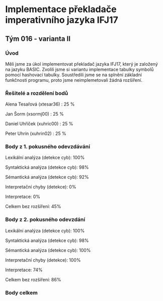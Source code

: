 # Implementace překladače imperativního jazyka IFJ17

## Tým 016 - varianta II

### Úvod
Měli jsme za úkol implementovat překladač jazyka IFJ17, který je založený na jazyku BASIC. Zvolili jsme si variantu implementace tabulky symbolů pomocí hashovací tabulky. Soustředili jsme se na splnění základní funkčnosti programu, proto jsme neimplemetovali žádná rozšíření.

### Řešitelé a rozdělení bodů

Alena Tesařová (xtesar36) : 25 %

Jan Šorm (xsormj00) : 25 %

Daniel Uhříček (xuhric00) : 25 %

Peter Uhrín (xuhrin02) : 25 %


### Body z 1. pokusného odevzdávání
Lexikální analýza (detekce cyb): 100%

Syntaktická analýza (detekce cyb): 98%

Sémantická analýza (detekce cyb): 92%

Interpretační chyby (detekce): 0%

Interpretace: 0%

Celkem bez rozšíření: 45%

### Body z 2. pokusného odevzdání

Lexikální analýza (detekce cyb): 100%

Syntaktická analýza (detekce cyb): 98%

Sémantická analýza (detekce cyb): 100%

Interpretační chyby (detekce): 100%

Interpretace: 74%

Celkem bez rozšíření: 86%

### Body celkem
